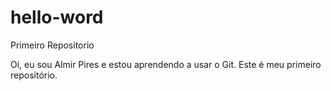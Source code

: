 # hello-word
Primeiro Repositorio

Oi, eu sou Almir Pires e estou aprendendo a usar o Git.  Este é meu primeiro repositório.
